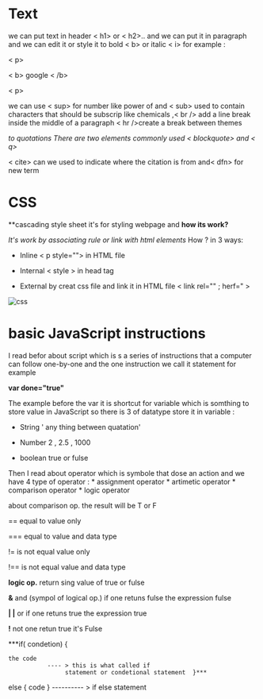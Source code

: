 # Text

we can put text in header < h1> or < h2>.. and we can put it in paragraph and we can edit it or style it
to bold < b> or italic < i> for example :

< p> 

< b> google < /b>

< p>


we can use < sup> for number like power of and < sub> used to contain characters that should 
be subscrip like chemicals ,< br /> add a line break inside the middle of a paragraph 
< hr />create a break between themes 
 
*to quotations There are two elements commonly used < blockquote> and < q>*

< cite> can we used to indicate where the citation is from and< dfn> for new term

# CSS

**cascading style sheet it's for styling webpage and **how its work?**

*It's work by associating rule or link with html elements* How ?
in 3 ways:

+ Inline < p style=""> in HTML file

+ Internal < style > in head tag

+ External by creat css file and link it in HTML file < link rel="" ; herf=" >


![css](https://www.sitesbay.com/css/images/internal-css.png)


# basic JavaScript instructions

I read befor about script which is s a series of instructions that a computer can follow one-by-one
and the one instruction we call it statement  for example 

**var done="true"**

The example before the var it is shortcut for variable which is somthing to store value in JavaScript
so there is 3 of datatype store it in variable :

+ String ' any thing between quatation'

+ Number 2 , 2.5 , 1000

+ boolean true or fulse 


Then I read about operator which is symbole that dose an action and we have 4 type of
operator : * assignment operator  * artimetic operator   * comparison operator  * logic operator


about comparison op. the result will be T or F

== equal to value only 

=== equal to value and data type

!= is not equal value only 

!== is not equal value and data type



**logic op.** return sing value of true or fulse 


**&**  and (sympol of logical op.) if one retuns fulse the expression fulse 

**| |** or  if one retuns true the expression true 

**!** not  one retun true it's Fulse 

***if( condetion) { 
    
    the code   
               ---- > this is what called if 
                    statement or condetional statement  }***
 


else { code }    ---------- >  if else statement
